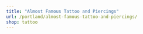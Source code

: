 ```yaml
---
title: "Almost Famous Tattoo and Piercings"
url: /portland/almost-famous-tattoo-and-piercings/
shop: tattoo
---
```

